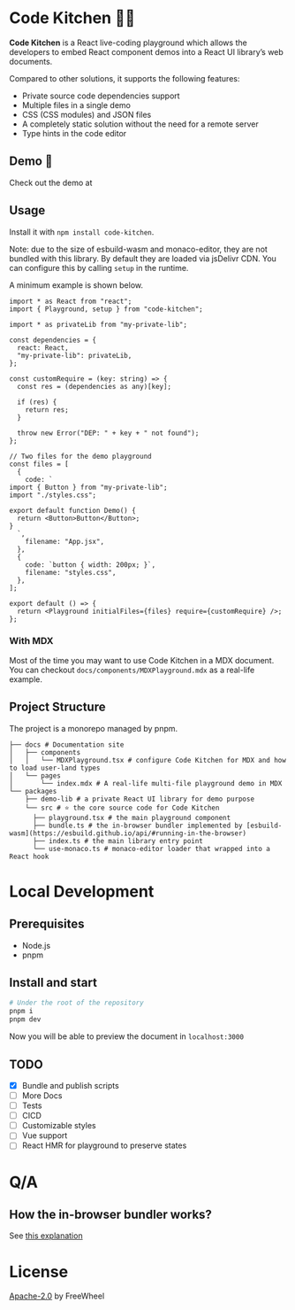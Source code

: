 # Code Kitchen 🧑‍🍳

**Code Kitchen** is a React live-coding playground which allows the developers to embed React component demos into a React UI library’s web documents.

Compared to other solutions, it supports the following features:

- Private source code dependencies support
- Multiple files in a single demo
- CSS (CSS modules) and JSON files
- A completely static solution without the need for a remote server
- Type hints in the code editor

## Demo 🎩

Check out the demo at <PLACEHOLDER>

## Usage

Install it with `npm install code-kitchen`.

Note: due to the size of esbuild-wasm and monaco-editor, they are not bundled with this library. By default they are loaded via jsDelivr CDN. You can configure this by calling `setup` in the runtime.

A minimum example is shown below.

```tsx
import * as React from "react";
import { Playground, setup } from "code-kitchen";

import * as privateLib from "my-private-lib";

const dependencies = {
  react: React,
  "my-private-lib": privateLib,
};

const customRequire = (key: string) => {
  const res = (dependencies as any)[key];

  if (res) {
    return res;
  }

  throw new Error("DEP: " + key + " not found");
};

// Two files for the demo playground
const files = [
  {
    code: `
import { Button } from "my-private-lib";
import "./styles.css";

export default function Demo() {
  return <Button>Button</Button>;
}
  `,
    filename: "App.jsx",
  },
  {
    code: `button { width: 200px; }`,
    filename: "styles.css",
  },
];

export default () => {
  return <Playground initialFiles={files} require={customRequire} />;
};
```

### With MDX

Most of the time you may want to use Code Kitchen in a MDX document. You can checkout `docs/components/MDXPlayground.mdx` as a real-life example.

## Project Structure

The project is a monorepo managed by pnpm.

```
├── docs # Documentation site
│   ├── components
│   │   └── MDXPlayground.tsx # configure Code Kitchen for MDX and how to load user-land types
│   └── pages
│       └── index.mdx # A real-life multi-file playground demo in MDX
└── packages
    ├── demo-lib # a private React UI library for demo purpose
    └── src # ⭐ the core source code for Code Kitchen
      ├── playground.tsx # the main playground component
      ├── bundle.ts # the in-browser bundler implemented by [esbuild-wasm](https://esbuild.github.io/api/#running-in-the-browser)
      ├── index.ts # the main library entry point
      └── use-monaco.ts # monaco-editor loader that wrapped into a React hook
```

# Local Development

## Prerequisites

- Node.js
- pnpm

## Install and start

```bash
# Under the root of the repository
pnpm i
pnpm dev
```

Now you will be able to preview the document in `localhost:3000`

## TODO

- [x] Bundle and publish scripts
- [ ] More Docs
- [ ] Tests
- [ ] CICD
- [ ] Customizable styles
- [ ] Vue support
- [ ] React HMR for playground to preserve states

# Q/A

## How the in-browser bundler works?

See [this explanation](./docs/pages/how-it-works.mdx)

# License

[Apache-2.0](/LICENSE) by FreeWheel

